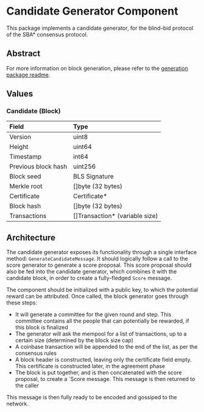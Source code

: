# Candidate Generator Component

This package implements a candidate generator, for the blind-bid protocol of the SBA\* consensus protocol.

## Abstract

For more information on block generation, please refer to the [generation package readme](../generation/generation.md).

## Values

### Candidate \(Block\)

| Field | Type |
| :--- | :--- |
| Version | uint8 |
| Height | uint64 |
| Timestamp | int64 |
| Previous block hash | uint256 |
| Block seed | BLS Signature |
| Merkle root | \[\]byte \(32 bytes\) |
| Certificate | Certificate\* |
| Block hash | \[\]byte \(32 bytes\) |
| Transactions | \[\]Transaction\* \(variable size\) |

## Architecture

The candidate generator exposes its functionality through a single interface method: `GenerateCandidateMessage`. It should logically follow a call to the score generator to generate a score proposal. This score proposal should also be fed into the candidate generator, which combines it with the candidate block, in order to create a fully-fledged `Score` message.

The component should be initialized with a public key, to which the potential reward can be attributed. Once called, the block generator goes through these steps:

- It will generate a committee for the given round and step. This committee contains all the people that can potentially be rewarded, if this block is finalized
- The generator will ask the mempool for a list of transactions, up to a certain size (determined by the block size cap)
- A coinbase transaction will be appended to the end of the list, as per the consensus rules
- A block header is constructed, leaving only the certificate field empty. This certificate is constructed later, in the agreement phase
- The block is put together, and is then concatenated with the score proposal, to create a `Score message. This message is then returned to the caller

This message is then fully ready to be encoded and gossiped to the network.
